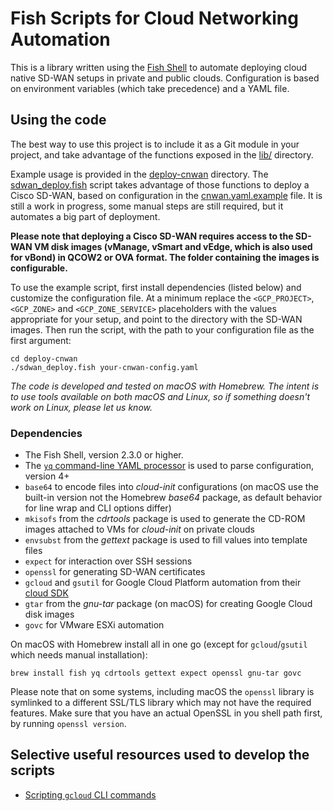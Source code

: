 # Fish Scripts for Cloud Networking Automation

This is a library written using the [Fish Shell](https://fishshell.com/) to
automate deploying cloud native SD-WAN setups in private and public clouds.
Configuration is based on environment variables (which take precedence) and a
YAML file.

## Using the code

The best way to use this project is to include it as a Git module in your
project, and take advantage of the functions exposed in the [lib/](./lib)
directory.

Example usage is provided in the [deploy-cnwan](./deploy-cnwan/) directory.
The [sdwan_deploy.fish](./deploy-cnwan/sdwan_deploy.fish) script takes
advantage of those functions to deploy a Cisco SD-WAN, based on configuration
in the [cnwan.yaml.example](./deploy-cnwan/cnwan.yaml.example) file.
It is still a work in progress, some manual steps are still required, but it
automates a big part of deployment.

**Please note that deploying a Cisco SD-WAN requires access to the SD-WAN VM
disk images (vManage, vSmart and vEdge, which is also used for vBond) in QCOW2
or OVA format. The folder containing the images is configurable.**

To use the example script, first install dependencies (listed below) and
customize the configuration file. At a minimum replace the `<GCP_PROJECT>`,
`<GCP_ZONE>` and `<GCP_ZONE_SERVICE>` placeholders with the values appropriate
for your setup, and point to the directory with the SD-WAN images. Then run
the script, with the path to your configuration file as the first argument:

    cd deploy-cnwan
    ./sdwan_deploy.fish your-cnwan-config.yaml

*The code is developed and tested on macOS with Homebrew. The intent is to use
tools available on both macOS and Linux, so if something doesn't work on
Linux, please let us know.*

### Dependencies

- The Fish Shell, version 2.3.0 or higher.
- The [`yq` command-line YAML processor](https://mikefarah.gitbook.io/yq/)
  is used to parse configuration, version 4+
- `base64` to encode files into *cloud-init* configurations (on macOS use the
  built-in version not the Homebrew *base64* package, as default behavior for
  line wrap and CLI options differ)
- `mkisofs` from the *cdrtools* package is used to generate the CD-ROM images
  attached to VMs for *cloud-init* on private clouds
- `envsubst` from the *gettext* package is used to fill values into template
  files
- `expect` for interaction over SSH sessions
- `openssl` for generating SD-WAN certificates
- `gcloud` and `gsutil` for Google Cloud Platform automation from their [cloud
  SDK](https://cloud.google.com/sdk/install)
- `gtar` from the *gnu-tar* package (on macOS) for creating Google Cloud disk
  images
- `govc` for VMware ESXi automation

On macOS with Homebrew install all in one go (except for `gcloud`/`gsutil`
which needs manual installation):

    brew install fish yq cdrtools gettext expect openssl gnu-tar govc

Please note that on some systems, including macOS the `openssl` library is
symlinked to a different SSL/TLS library which may not have the required
features. Make sure that you have an actual OpenSSL in you shell path first,
by running `openssl version`.

## Selective useful resources used to develop the scripts

- [Scripting `gcloud` CLI commands](https://cloud.google.com/sdk/docs/scripting-gcloud)
